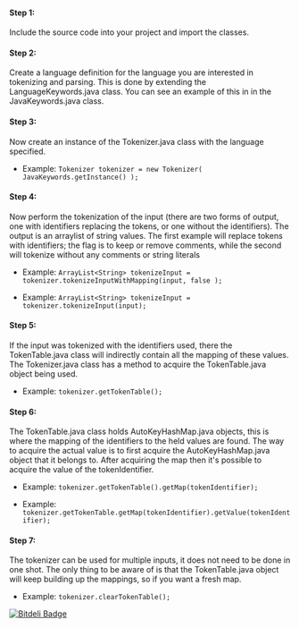 #### Step 1:
Include the source code into your project and import the classes.

#### Step 2:
Create a language definition for the language you are interested in tokenizing and parsing. This is done by extending the LanguageKeywords.java class. You can see an example of this in in the JavaKeywords.java class.

#### Step 3:
Now create an instance of the Tokenizer.java class with the language specified.

* Example:	`Tokenizer tokenizer = new Tokenizer( JavaKeywords.getInstance() );`

#### Step 4:
Now perform the tokenization of the input (there are two forms of output, one with identifiers replacing the tokens, or one without the identifiers). The output is an arraylist of string values. The first example will replace tokens with identifiers; the flag is to	keep or remove comments, while the second will tokenize without any comments or string literals

* Example:	`ArrayList<String> tokenizeInput = tokenizer.tokenizeInputWithMapping(input, false );`

* Example:	`ArrayList<String> tokenizeInput = tokenizer.tokenizeInput(input);`

#### Step 5:
If the input was tokenized with the identifiers used, there the TokenTable.java class will indirectly contain all the mapping of these values. The Tokenizer.java class has a method to acquire the TokenTable.java object being used.

* Example:	`tokenizer.getTokenTable();`

#### Step 6:
The TokenTable.java class holds AutoKeyHashMap.java objects, this is where the mapping of the identifiers to the held values are found. The way to acquire the actual value is to first acquire the AutoKeyHashMap.java object that it belongs to. After acquiring the map then it's possible to acquire the value of the tokenIdentifier.

* Example:	`tokenizer.getTokenTable().getMap(tokenIdentifier);`

* Example:	`tokenizer.getTokenTable.getMap(tokenIdentifier).getValue(tokenIdentifier);`

#### Step 7:
The tokenizer can be used for multiple inputs, it does not need to be done in one shot. The only thing to be aware of is that the TokenTable.java object will keep building up the mappings, so if you want a fresh map.

* Example:	`tokenizer.clearTokenTable();`


[![Bitdeli Badge](https://d2weczhvl823v0.cloudfront.net/kevinjalbert/tokenizing-parser/trend.png)](https://bitdeli.com/free "Bitdeli Badge")

